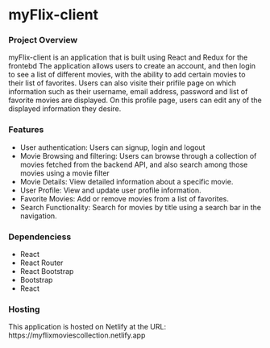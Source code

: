 <h1>myFlix-client</h1>

<h3>Project Overview</h3>
<p>myFlix-client is an application that is built using React and Redux for the frontebd The application
allows users to create an account, and then login to see a list of different movies, with the ability to add certain movies to their list of favorites.
Users can also visite their prifile page on which information such as their username, email address, password and list of favorite movies are displayed. On this profile page, users can edit any of the displayed information they desire.</p>

<h3>Features</h3>
<ul>
<li>User authentication: Users can signup, login and logout</li>
<li>Movie Browsing and filtering: Users can browse through a collection of movies fetched from the backend API, and also search among those movies using a movie filter</li>
<li>Movie Details: View detailed information about a specific movie.</li>
<li>User Profile: View and update user profile information.</li>
<li>Favorite Movies: Add or remove movies from a list of favorites.</li>
<li>Search Functionality: Search for movies by title using a search bar in the navigation.</li>
</ul>

<h3>Dependenciess</h3>
<ul>
<li>React</li>
<li>React Router</li>
<li>React Bootstrap</li>
<li>Bootstrap</li>
<li>React</li>
</ul>

<h3>Hosting</h3>
<p>This application is hosted on Netlify at the URL: <a>https://myflixmoviescollection.netlify.app</a></p>
